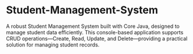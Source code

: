 # Student-Management-System
A robust Student Management System built with Core Java, designed to manage student data efficiently. This console-based application supports CRUD operations—Create, Read, Update, and Delete—providing a practical solution for managing student records.
